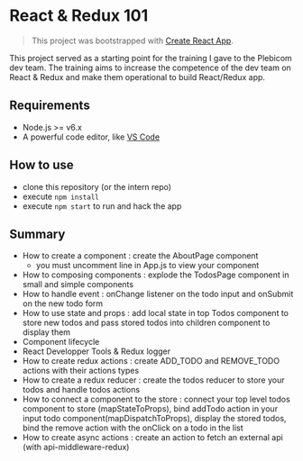 # React & Redux 101
>This project was bootstrapped with [Create React App](https://github.com/facebookincubator/create-react-app).

This project served as a starting point for the training I gave to the Plebicom dev team.
The training aims to increase the competence of the dev team on React & Redux and make them operational to build React/Redux app.

## Requirements
* Node.js >= v6.x
* A powerful code editor, like [VS Code](https://code.visualstudio.com/)

## How to use
* clone this repository (or the intern repo)
* execute `npm install`
* execute `npm start` to run and hack the app

## Summary
* How to create a component : create the AboutPage component
  * you must uncomment line in App.js to view your component
* How to composing components : explode the TodosPage component in small and simple components
* How to handle event : onChange listener on the todo input and onSubmit on the new todo form
* How to use state and props : add local state in top Todos component to store new todos and pass stored todos into children component to display them
* Component lifecycle
* React Developper Tools & Redux logger
* How to create redux actions : create ADD_TODO and REMOVE_TODO actions with their actions types
* How to create a redux reducer : create the todos reducer to store your todos and handle todos actions
* How to connect a component to the store : connect your top level todos component to store (mapStateToProps), bind addTodo action in your input todo component(mapDispatchToProps), display the stored todos, bind the remove action with the onClick on a todo in the list
* How to create async actions : create an action to fetch an external api (with api-middleware-redux)


